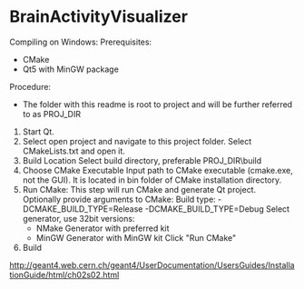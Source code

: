 BrainActivityVisualizer
=======================

Compiling on Windows:
Prerequisites:
- CMake
- Qt5 with MinGW package

Procedure:
- The folder with this readme is root to project and will be further referred
  to as PROJ_DIR

1. Start Qt.
2. Select open project and navigate to this project folder.
   Select CMakeLists.txt and open it.
3. Build Location
   Select build directory, preferable PROJ_DIR\build
4. Choose CMake Executable
   Input path to CMake executable (cmake.exe, not the GUI). It is located 
   in bin folder of CMake installation directory.
5. Run CMake: This step will run CMake and generate Qt project.
   Optionally provide arguments to CMake:
       Build type:
         -DCMAKE_BUILD_TYPE=Release
         -DCMAKE_BUILD_TYPE=Debug
    Select generator, use 32bit versions:
      - NMake Generator with preferred kit
      - MinGW Generator with MinGW kit
    Click "Run CMake"
6. Build

http://geant4.web.cern.ch/geant4/UserDocumentation/UsersGuides/InstallationGuide/html/ch02s02.html